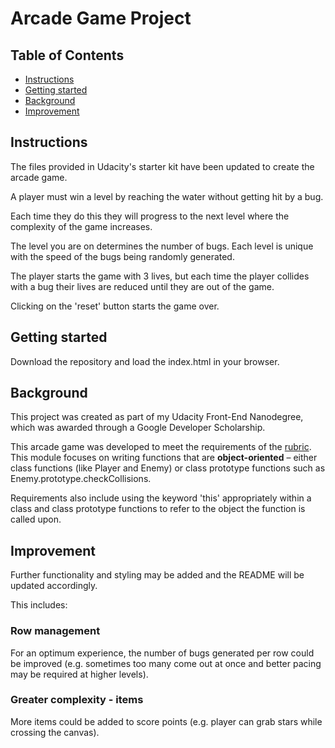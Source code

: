 # Arcade Game Project

## Table of Contents
* [Instructions](#instructions)
* [Getting started](#getting-started)
* [Background](#background)
* [Improvement](#improvement)

## Instructions
The files provided in Udacity's starter kit have been updated to create the arcade game. 

A player must win a level by reaching the water without getting hit by a bug. 

Each time they do this they will progress to the next level where the complexity of the game increases. 

The level you are on determines the number of bugs. Each level is unique with the speed of the bugs being randomly generated. 

The player starts the game with 3 lives, but each time the player collides with a bug their lives are reduced until they are out of the game. 

Clicking on the 'reset' button starts the game over.

## Getting started
Download the repository and load the index.html in your browser. 

## Background
This project was created as part of my Udacity Front-End Nanodegree, which was awarded through a Google Developer Scholarship. 

This arcade game was developed to meet the requirements of the [rubric](https://review.udacity.com/#!/projects/2696458597/rubric). This module focuses on writing functions that are **object-oriented** – either class functions (like Player and Enemy) or class prototype functions such as Enemy.prototype.checkCollisions. 

Requirements also include using the keyword 'this' appropriately within a class and class prototype functions to refer to the object the function is called upon.

## Improvement
Further functionality and styling may be added and the README will be updated accordingly. 

This includes:
### Row management
For an optimum experience, the number of bugs generated per row could be improved (e.g. sometimes too many come out at once and better pacing may be required at higher levels). 
### Greater complexity - items
More items could be added to score points (e.g. player can grab stars while crossing the canvas).